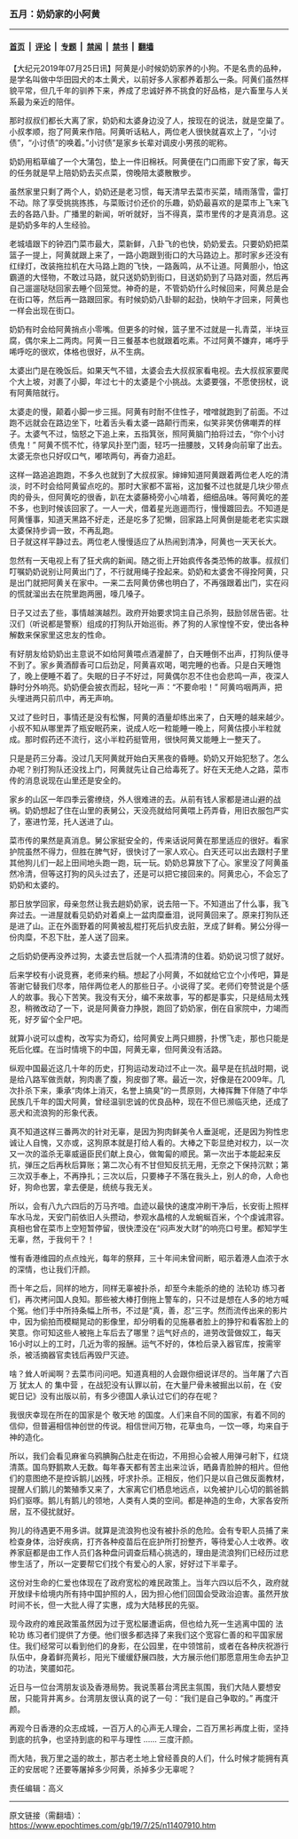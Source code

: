 ### 五月：奶奶家的小阿黄

---

#### [首页](../../../..?n11407910) &nbsp;|&nbsp; [评论](../../../../../epoch-comment?n11407910) &nbsp;|&nbsp; [专题](../../../../../epoch-special?n11407910) &nbsp;|&nbsp; [禁闻](../../../../../epoch-news?n11407910) &nbsp;|&nbsp; [禁书](../../../../../books?n11407910) &nbsp;|&nbsp; [翻墙](https://github.com/gfw-breaker/nogfw/blob/master/README.md?n11407910)


<div class="post_content" id="artbody" itemprop="articleBody">
 <!-- article content begin -->
 <p>
  【大纪元2019年07月25日讯】阿黄是小时候奶奶家养的小狗。不是名贵的品种，是学名叫做中华田园犬的本土黄犬，以前好多人家都养着那么一条。阿黄们虽然样貌平常，但几千年的驯养下来，养成了忠诚好养不挑食的好品格，是六畜里与人关系最为亲近的陪伴。
 </p>
 <p>
  那时叔叔们都长大离了家，奶奶和太婆身边没了人，按现在的说法，就是空巢了。小叔孝顺，抱了阿黄来作陪。阿黄听话粘人，两位老人很快就喜欢上了，“小讨债”，“小讨债”的唤着。”小讨债”是家乡长辈对调皮小男孩的昵称。
 </p>
 <p>
  奶奶用稻草编了一个大蒲包，垫上一件旧棉袄。阿黄便在门口雨廊下安了家，每天的任务就是早上陪奶奶去买点菜，傍晚陪太婆散散步。
 </p>
 <p>
  虽然家里只剩了两个人，奶奶还是老习惯，每天清早去菜市买菜，晴雨落雪，雷打不动。除了享受挑挑拣拣，与菜贩讨价还价的乐趣，奶奶最喜欢的是菜市上飞来飞去的各路八卦。广播里的新闻，听听就好，当不得真，菜市里传的才是真消息。这是奶奶多年的人生经验。
 </p>
 <p>
  老城墙跟下的钟泗门菜市最大，菜新鲜，八卦飞的也快，奶奶爱去。只要奶奶把菜篮子一提上，阿黄就跟上来了，一路小跑跟到街口的大马路边上。那时家乡还没有红绿灯，改装拖拉机在大马路上跑的飞快，一路轰鸣，从不让道。阿黄胆小，怕这霸道的大怪物，不敢过马路，就只送奶奶到街口，目送奶奶到了马路对面，然后再自己遛遛哒哒回家去睡个回笼觉。神奇的是，不管奶奶什么时候回来，阿黄总是会在街口等，然后再一路跟回家。有时候奶奶八卦聊的起劲，快晌午才回来，阿黄也一样会出现在街口。
 </p>
 <p>
  奶奶有时会给阿黄捎点小零嘴。但更多的时候，篮子里不过就是一扎青菜，半块豆腐，偶尔来上二两肉。阿黄一日三餐基本也就跟着吃素。不过阿黄不嫌弃，唏呼乎唏呼吃的很欢，体格也很好，从不生病。
 </p>
 <p>
  太婆出门是在晚饭后。如果天气不错，太婆会去大叔叔家看电视。去大叔叔家要爬个大上坡，对裹了小脚，年过七十的太婆是个小挑战。太婆要强，不愿使拐杖，说有阿黄陪就行。
 </p>
 <p>
  太婆走的慢，颠着小脚一步三摇。阿黄有时耐不住性子，噌噌就跑到了前面。不过跑不远就会在路边坐下，吐着舌头看太婆一路颠行而来，似笑非笑仿佛嘲弄的样子。太婆气不过，恼怒之下追上来，五指箕张，照阿黄脑门拍将过去，“你个小讨债鬼！” 阿黄不慌不忙，待掌风扑至门面，轻巧一扭腰肢，又转身向前窜了出去。太婆无奈也只好叹口气，嘟哝两句，再奋力追赶。
 </p>
 <p>
  这样一路追追跑跑，不多久也就到了大叔叔家。婶婶知道阿黄跟着两位老人吃的清淡，时不时会给阿黄留点吃的。那时大家都不富裕，这加餐不过也就是几块少带点肉的骨头，但阿黄吃的很香，趴在太婆藤椅旁小心啃着，细细品味。等阿黄吃的差不多，也到时候该回家了。一人一犬，借着星光迤逦而行，慢慢踱回去。不知道是阿黄懂事，知道天黑路不好走，还是吃多了犯懒，回家路上阿黄倒是能老老实实跟太婆保持步调一致，不再乱跑。
  <br/>
  日子就这样平静过去。两位老人慢慢适应了从热闹到清净，阿黄也一天天长大。
 </p>
 <p>
  忽然有一天电视上有了狂犬病的新闻。随之街上开始疯传各类恐怖的故事。叔叔们叮嘱奶奶说别让阿黄出门了，不行就用绳子拴起来。奶奶和太婆舍不得拴阿黄，只是出门就把阿黄关在家中。一来二去阿黄仿佛也明白了，不再强跟着出门，实在闷的慌就溜出去在院里跑两圈，嚎几嗓子。
 </p>
 <p>
  日子又过去了些，事情越演越烈。政府开始要求饲主自己杀狗，鼓励邻居告密。壮汉们（听说都是警察）组成的打狗队开始巡街。养了狗的人家惶惶不安，使出各种解数来保家里这忠友的性命。
 </p>
 <p>
  有好朋友给奶奶出主意说不如给阿黄喂点酒灌醉了，白天睡倒不出声，打狗队便寻不到了。家乡黄酒醇香可口后劲足，阿黄喜欢喝，喝完睡的也香。只是白天睡饱了，晚上便睡不着了。失眠的日子不好过，阿黄偶尔忍不住也会悲鸣一声，夜深人静时分外响亮。奶奶便会披衣而起，轻叱一声：“不要命啦！” 阿黄呜咽两声，把头埋进两只前爪中，再无声响。
 </p>
 <p>
  又过了些时日，事情还是没有松懈，阿黄的酒量却练出来了，白天睡的越来越少。小叔不知从哪里弄了瓶安眠药来，说成人吃一粒能睡一晚上，阿黄估摸小半粒就成。那时假药还不流行，这小半粒药挺管用，很快阿黄又能睡上一整天了。
 </p>
 <p>
  只是是药三分毒。没过几天阿黄就开始白天黑夜的昏睡。奶奶又开始犯愁了。怎么办呢？别打狗队还没找上门，阿黄就先让自己给毒死了。好在天无绝人之路，菜市传的消息说现在山里还是安全的。
 </p>
 <p>
  家乡的山区一年四季云雾缭绕，外人很难进的去。从前有钱人家都是进山避的战祸。奶奶想起了住在山里的表舅公，天没亮就给阿黄喂上药弄昏，用旧衣服包严实了，塞进竹笼，托人送进了山。
 </p>
 <p>
  菜市传的果然是真消息。舅公家挺安全的，传来话说阿黄在那里适应的很好。看家护院虽然不得力，但胜在脾气好，很快讨了一家人欢心。白天还可以出去跟村子里其他狗儿们一起上田间地头跑一跑，玩一玩。奶奶总算放下了心。家里没了阿黄虽然冷清，但等这打狗的风头过去了，还是可以把它接回来的。阿黄忠心，不会忘了奶奶和太婆的。
 </p>
 <p>
  那日放学回家，母亲忽然让我去趟奶奶家，说去陪一下。不知道出了什么事，我飞奔过去。一进屋就看见奶奶对着桌上一盆肉糜垂泪，说阿黄回来了。原来打狗队还是进了山。正在外面野着的阿黄被乱棍打死后扒皮去脏，烹成了鲜肴。舅公分得一份肉糜，不忍下肚，差人送了回来。
 </p>
 <p>
  之后奶奶便再没养过狗，太婆去世后就一个人孤清清的住着。奶奶说习惯了就好。
 </p>
 <p>
  后来学校有小说竞赛，老师来约稿。想起了小阿黄，不如就给它立个小传吧，算是答谢它替我们尽孝，陪伴两位老人的那些日子。小说得了奖。老师们夸赞说是个感人的故事。我心下苦笑。我没有天分，编不来故事，写的都是事实，只是结局太残忍，稍微改动了一下，说是阿黄奋力挣脱，跑回了奶奶家，倒在自家院中，力竭而死，好歹留个全尸吧。
 </p>
 <p>
  就算小说可以虚构，改写实为奇幻，给阿黄安上两只翅膀，扑愣飞走，那也只能是死后化蝶。在当时情境下的中国，阿黄无辜，但阿黄没有活路。
 </p>
 <p>
  纵观中国最近这几十年的历史，打狗运动发动过不止一次。最早是在抗战时期，说是给八路军做贡献，狗肉裹了腹，狗皮御了寒。最近一次，好像是在2009年。几次扑杀下来，秉承“肉体上消灭，名誉上搞臭”的一贯原则，大棒挥舞下伴随了中华民族几千年的国犬阿黄，曾经温驯忠诚的优良品种，现在不但已濒临灭绝，还成了恶犬和流浪狗的形象代表。
 </p>
 <p>
  真不知道这样三番两次的针对无辜，是因为狗肉鲜美令人垂涎呢，还是因为狗性忠诚让人自愧，又亦或，这狗原本就是打给人看的。大棒之下彰显绝对权力，以一次又一次的滥杀无辜威逼臣民们献上良心，做匍匐的顺民。第一次出于本能起来反抗，弹压之后再秋后算账；第二次心有不甘但知反抗无用，无奈之下保持沉默；第三次双手奉上，不再挣扎；三次以后，只要棒子不落在我头上，别人的命，人命也好，狗命也罢，拿去便是，统统与我无关。
 </p>
 <p>
  所以，会有八九六四后的万马齐喑。血迹以最快的速度冲刷干净后，长安街上照样车水马龙，天安门前依旧人头攒动，参观水晶棺的人龙蜿蜒百米，个个虔诚肃容。真相也曾在菜市上空短暂停留，很快湮没在“闷声发大财”的响亮口号里。都知学生无辜，然，于我何干？！
 </p>
 <p>
  惟有香港维园的点点烛光，每年的祭拜，三十年间未曾间断，昭示着港人血浓于水的深情，也让我们汗颜。
 </p>
 <p>
  而十年之后，同样的地方，同样无辜被扑杀，却至今未能杀的绝的
  <ok href="https://www.epochtimes.com/gb/tag/%E6%B3%95%E8%BD%AE%E5%8A%9F.html">
   法轮功
  </ok>
  练习者们，再次拷问国人良知。那些被大棒打倒拖上警车的，只不过是想在人多的地方喊个冤。他们手中所持条幅上所书，不过是“真，善，忍”三字。然而流传出来的影片中，因为偷拍而模糊晃动的影像里，却分明看的见施暴者脸上的狰狞和看客脸上的笑意。你可知这些人被拖上车后去了哪里？运气好点的，进劳改营做奴工，每天16小时以上的工时，几近为零的报酬。运气不好的，体检后录入器官库，按需宰杀，被活摘器官卖钱后再毁尸灭迹。
 </p>
 <p>
  啥？耸人听闻啊？去菜市问问吧。知道真相的人会跟你细说详尽的。当年屠了六百万
  <ok href="https://www.epochtimes.com/gb/tag/%E7%8A%B9%E5%A4%AA%E4%BA%BA.html">
   犹太人
  </ok>
  的
  <ok href="https://www.epochtimes.com/gb/tag/%E9%9B%86%E4%B8%AD%E8%90%A5.html">
   集中营
  </ok>
  ，在战犯没有认罪以前，在大量尸骨未被掘出以前，在《安妮日记》没有出版以前，有多少德国人承认过它们的存在呢？
 </p>
 <p>
  我很庆幸现在所在的国家是个
  <ok href="https://www.epochtimes.com/gb/tag/%E6%95%AC%E5%A4%A9%E5%9C%B0.html">
   敬天地
  </ok>
  的国度。人们来自不同的国家，有着不同的信仰，但普遍相信神创世的传说。相信世间万物，花草虫鸟，一饮一啄，均来自于神的造化。
 </p>
 <p>
  所以，我们会看见麻雀乌鸦腆胸凸肚走在街边，不用担心会被人用弹弓射下，红烧清蒸。国鸟野鹅欺人无数。每年春天都有苦主出来泣诉，晒鼻青脸肿的相片。但他们的意图绝不是控诉鹅儿凶残，吁求扑杀。正相反，他们只是以自己做反面教材，提醒人们鹅儿的繁殖季又来了，大家离它们栖息地远点，以免被护儿心切的鹅爸鹅妈们驱啄。鹅儿有鹅儿的领地，人类有人类的空间。都是神造的生命，大家各安所居，互不侵扰就好。
 </p>
 <p>
  狗儿的待遇更不用多讲。就算是流浪狗也没有被扑杀的危险。会有专职人员捕了来检查身体，治好疾病，打齐各种疫苗后在庇护所打扮整齐，等待爱心人士收养。收养家庭都是由工作人员们各种盘问调查后精心挑选的，理由是流浪狗们已经历过悲惨生活了，所以一定要帮它们找个有爱心的人家，好好过下半辈子。
 </p>
 <p>
  这份对生命的仁爱也体现在了政府宽松的难民政策上。当年六四以后不久，政府就开放绿卡给境内所有持中国护照的人，因为担心他们回国会受政治迫害。虽然开放时间不长，但一大批人得了实惠，成为大陆移民的先驱。
 </p>
 <p>
  现今政府的难民政策虽然因为过于宽松屡遭诟病，但也给九死一生逃离中国的
  <ok href="https://www.epochtimes.com/gb/tag/%E6%B3%95%E8%BD%AE%E5%8A%9F.html">
   法轮功
  </ok>
  练习者们提供了方便。他们很多都选择了来我们这个宽容仁善的和平国家居住。我们经常可以看到他们的身影，在公园里，在中领馆前，或者在各种庆祝游行队伍中，身着鲜亮黄衫，阳光下缓缓舒展四肢，大方展示他们那愿意用生命去护卫的功法，笑靥如花。
 </p>
 <p>
  近日与一位台湾朋友谈及香港局势。我说羡慕台湾民主氛围，我们大陆人要想安居，只能背井离乡。台湾朋友很认真的说了一句：“我们是自己争取的。” 再度汗颜。
 </p>
 <p>
  再观今日香港的众志成城，一百万人的心声无人理会，二百万黑衫再度上街，坚持到底的抗争，也坚持到底的和平与理性 …… 三度汗颜。
 </p>
 <p>
  而大陆，我万里之遥的故土，那古老土地上曾经善良的人们，什么时候才能拥有真正的安居呢？还要等屠掉多少阿黄，杀掉多少无辜呢？
 </p>
 <p>
  责任编辑：高义
 </p>
 <!-- article content end -->
 <div id="below_article_ad">
 </div>
</div>


---

原文链接（需翻墙）：https://www.epochtimes.com/gb/19/7/25/n11407910.htm